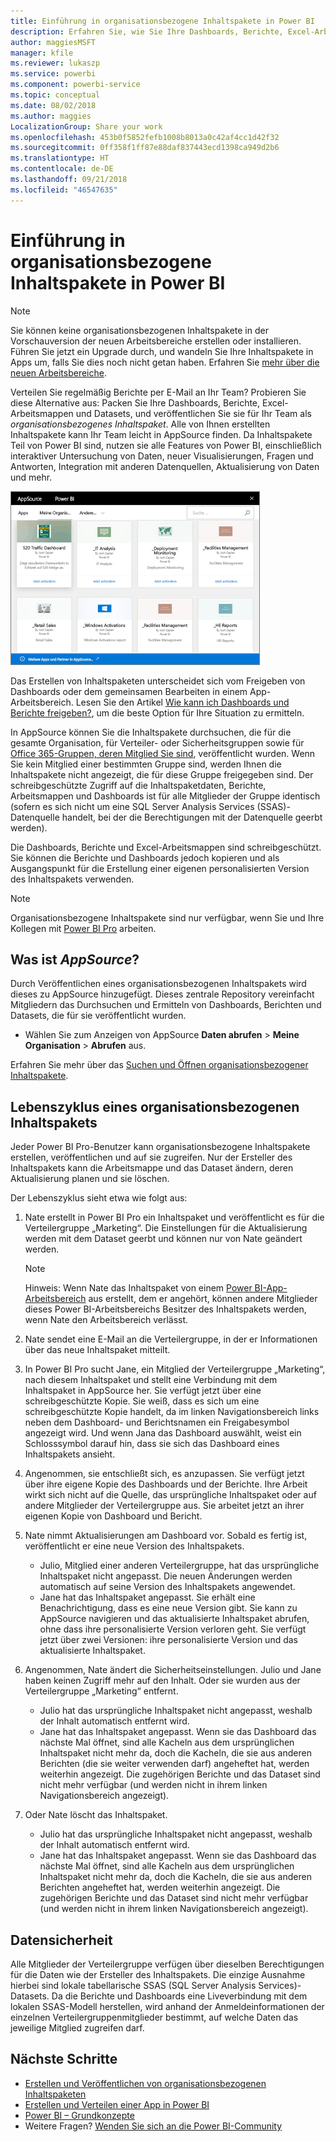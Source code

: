 ```yaml
---
title: Einführung in organisationsbezogene Inhaltspakete in Power BI
description: Erfahren Sie, wie Sie Ihre Dashboards, Berichte, Excel-Arbeitsmappen und Datasets in organisationsbezogene Inhaltspakete packen, die Sie für Ihre Kollegen freigeben können.
author: maggiesMSFT
manager: kfile
ms.reviewer: lukaszp
ms.service: powerbi
ms.component: powerbi-service
ms.topic: conceptual
ms.date: 08/02/2018
ms.author: maggies
LocalizationGroup: Share your work
ms.openlocfilehash: 453b0f5852fefb1008b8013a0c42af4cc1d42f32
ms.sourcegitcommit: 0ff358f1ff87e88daf837443ecd1398ca949d2b6
ms.translationtype: HT
ms.contentlocale: de-DE
ms.lasthandoff: 09/21/2018
ms.locfileid: "46547635"
---
```

# <a name="intro-to-organizational-content-packs-in-power-bi"></a>Einführung in organisationsbezogene Inhaltspakete in Power BI
> [!NOTE]
> Sie können keine organisationsbezogenen Inhaltspakete in der Vorschauversion der neuen Arbeitsbereiche erstellen oder installieren. Führen Sie jetzt ein Upgrade durch, und wandeln Sie Ihre Inhaltspakete in Apps um, falls Sie dies noch nicht getan haben. Erfahren Sie [mehr über die neuen Arbeitsbereiche](service-create-the-new-workspaces.md).
> 

Verteilen Sie regelmäßig Berichte per E-Mail an Ihr Team? Probieren Sie diese Alternative aus: Packen Sie Ihre Dashboards, Berichte, Excel-Arbeitsmappen und Datasets, und veröffentlichen Sie sie für Ihr Team als *organisationsbezogenes Inhaltspaket*. Alle von Ihnen erstellten Inhaltspakete kann Ihr Team leicht in AppSource finden. Da Inhaltspakete Teil von Power BI sind, nutzen sie alle Features von Power BI, einschließlich interaktiver Untersuchung von Daten, neuer Visualisierungen, Fragen und Antworten, Integration mit anderen Datenquellen, Aktualisierung von Daten und mehr.

![](media/service-organizational-content-pack-introduction/power-bi-org-content-packs.png)

Das Erstellen von Inhaltspaketen unterscheidet sich vom Freigeben von Dashboards oder dem gemeinsamen Bearbeiten in einem App-Arbeitsbereich. Lesen Sie den Artikel [Wie kann ich Dashboards und Berichte freigeben?](service-how-to-collaborate-distribute-dashboards-reports.md), um die beste Option für Ihre Situation zu ermitteln. 

In AppSource können Sie die Inhaltspakete durchsuchen, die für die gesamte Organisation, für Verteiler- oder Sicherheitsgruppen sowie für [Office 365-Gruppen, deren Mitglied Sie sind](https://support.office.com/article/Create-a-group-in-Office-365-7124dc4c-1de9-40d4-b096-e8add19209e9), veröffentlicht wurden. Wenn Sie kein Mitglied einer bestimmten Gruppe sind, werden Ihnen die Inhaltspakete nicht angezeigt, die für diese Gruppe freigegeben sind. Der schreibgeschützte Zugriff auf die Inhaltspaketdaten, Berichte, Arbeitsmappen und Dashboards ist für alle Mitglieder der Gruppe identisch (sofern es sich nicht um eine SQL Server Analysis Services (SSAS)-Datenquelle handelt, bei der die Berechtigungen mit der Datenquelle geerbt werden).

Die Dashboards, Berichte und Excel-Arbeitsmappen sind schreibgeschützt. Sie können die Berichte und Dashboards jedoch kopieren und als Ausgangspunkt für die Erstellung einer eigenen personalisierten Version des Inhaltspakets verwenden.

> [!NOTE]
> Organisationsbezogene Inhaltspakete sind nur verfügbar, wenn Sie und Ihre Kollegen mit [Power BI Pro](service-free-vs-pro.md) arbeiten.
> 
> 

## <a name="what-is-appsource"></a>Was ist *AppSource*?
Durch Veröffentlichen eines organisationsbezogenen Inhaltspakets wird dieses zu AppSource hinzugefügt.  Dieses zentrale Repository vereinfacht Mitgliedern das Durchsuchen und Ermitteln von Dashboards, Berichten und Datasets, die für sie veröffentlicht wurden.  

* Wählen Sie zum Anzeigen von AppSource **Daten abrufen** > **Meine Organisation** > **Abrufen** aus.

Erfahren Sie mehr über das [Suchen und Öffnen organisationsbezogener Inhaltspakete](consumer/end-user-content-pack.md).

## <a name="the-life-cycle-of-an-organizational-content-pack"></a>Lebenszyklus eines organisationsbezogenen Inhaltspakets
Jeder Power BI Pro-Benutzer kann organisationsbezogene Inhaltspakete erstellen, veröffentlichen und auf sie zugreifen. Nur der Ersteller des Inhaltspakets kann die Arbeitsmappe und das Dataset ändern, deren Aktualisierung planen und sie löschen.

Der Lebenszyklus sieht etwa wie folgt aus:

1. Nate erstellt in Power BI Pro ein Inhaltspaket und veröffentlicht es für die Verteilergruppe „Marketing“. Die Einstellungen für die Aktualisierung werden mit dem Dataset geerbt und können nur von Nate geändert werden.
   
   > [!NOTE]
   > Hinweis: Wenn Nate das Inhaltspaket von einem [Power BI-App-Arbeitsbereich](consumer/end-user-create-apps.md) aus erstellt, dem er angehört, können andere Mitglieder dieses Power BI-Arbeitsbereichs Besitzer des Inhaltspakets werden, wenn Nate den Arbeitsbereich verlässt.
   > 
   > 
2. Nate sendet eine E-Mail an die Verteilergruppe, in der er Informationen über das neue Inhaltspaket mitteilt.
3. In Power BI Pro sucht Jane, ein Mitglied der Verteilergruppe „Marketing“, nach diesem Inhaltspaket und stellt eine Verbindung mit dem Inhaltspaket in AppSource her. Sie verfügt jetzt über eine schreibgeschützte Kopie.  Sie weiß, dass es sich um eine schreibgeschützte Kopie handelt, da im linken Navigationsbereich links neben dem Dashboard- und Berichtsnamen ein Freigabesymbol angezeigt wird. Und wenn Jana das Dashboard auswählt, weist ein Schlosssymbol darauf hin, dass sie sich das Dashboard eines Inhaltspakets ansieht. 
4. Angenommen, sie entschließt sich, es anzupassen. Sie verfügt jetzt über ihre eigene Kopie des Dashboards und der Berichte. Ihre Arbeit wirkt sich nicht auf die Quelle, das ursprüngliche Inhaltspaket oder auf andere Mitglieder der Verteilergruppe aus. Sie arbeitet jetzt an ihrer eigenen Kopie von Dashboard und Bericht.
5. Nate nimmt Aktualisierungen am Dashboard vor. Sobald es fertig ist, veröffentlicht er eine neue Version des Inhaltspakets.
   
   * Julio, Mitglied einer anderen Verteilergruppe, hat das ursprüngliche Inhaltspaket nicht angepasst. Die neuen Änderungen werden automatisch auf seine Version des Inhaltspakets angewendet.  
   * Jane hat das Inhaltspaket angepasst. Sie erhält eine Benachrichtigung, dass es eine neue Version gibt.  Sie kann zu AppSource navigieren und das aktualisierte Inhaltspaket abrufen, ohne dass ihre personalisierte Version verloren geht. Sie verfügt jetzt über zwei Versionen: ihre personalisierte Version und das aktualisierte Inhaltspaket.
6. Angenommen, Nate ändert die Sicherheitseinstellungen. Julio und Jane haben keinen Zugriff mehr auf den Inhalt. Oder sie wurden aus der Verteilergruppe „Marketing“ entfernt.
   
   * Julio hat das ursprüngliche Inhaltspaket nicht angepasst, weshalb der Inhalt automatisch entfernt wird. 
   * Jane hat das Inhaltspaket angepasst. Wenn sie das Dashboard das nächste Mal öffnet, sind alle Kacheln aus dem ursprünglichen Inhaltspaket nicht mehr da, doch die Kacheln, die sie aus anderen Berichten (die sie weiter verwenden darf) angeheftet hat, werden weiterhin angezeigt. Die zugehörigen Berichte und das Dataset sind nicht mehr verfügbar (und werden nicht in ihrem linken Navigationsbereich angezeigt).
7. Oder Nate löscht das Inhaltspaket.
   
   * Julio hat das ursprüngliche Inhaltspaket nicht angepasst, weshalb der Inhalt automatisch entfernt wird. 
   * Jane hat das Inhaltspaket angepasst. Wenn sie das Dashboard das nächste Mal öffnet, sind alle Kacheln aus dem ursprünglichen Inhaltspaket nicht mehr da, doch die Kacheln, die sie aus anderen Berichten angeheftet hat, werden weiterhin angezeigt. Die zugehörigen Berichte und das Dataset sind nicht mehr verfügbar (und werden nicht in ihrem linken Navigationsbereich angezeigt).

## <a name="data-security"></a>Datensicherheit
Alle Mitglieder der Verteilergruppe verfügen über dieselben Berechtigungen für die Daten wie der Ersteller des Inhaltspakets. Die einzige Ausnahme hierbei sind lokale tabellarische SSAS (SQL Server Analysis Services)-Datasets. Da die Berichte und Dashboards eine Liveverbindung mit dem lokalen SSAS-Modell herstellen, wird anhand der Anmeldeinformationen der einzelnen Verteilergruppenmitglieder bestimmt, auf welche Daten das jeweilige Mitglied zugreifen darf.

## <a name="next-steps"></a>Nächste Schritte
* [Erstellen und Veröffentlichen von organisationsbezogenen Inhaltspaketen](service-organizational-content-pack-create-and-publish.md)
* [Erstellen und Verteilen einer App in Power BI](consumer/end-user-create-apps.md) 
* [Power BI – Grundkonzepte](consumer/end-user-basic-concepts.md)
* Weitere Fragen? [Wenden Sie sich an die Power BI-Community](http://community.powerbi.com/)

